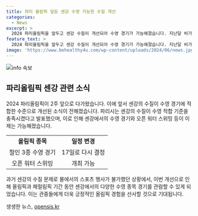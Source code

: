 ```yaml
---
title: 파리 올림픽 앞둔 센강 수영 가능한 수질 개선
categories:
  - News
excerpt: >
  2024 파리올림픽을 앞두고 센강 수질이 개선되어 수영 경기가 가능해졌습니다. 지난달 비가 자주 내리면서 물의 질에 문제가 있었으나, 현재 대장균과 장구균 수치가 안전 기준을 충족함을 확인했습니다. 이에 파리 시장의 수영 시범 행사도 다시 예정되었는데, 이달고 시장은 센강에서의 수영 가능 여부를 직접 확인하기 위해 뛰어들 예정입니다. 이에 따라 올림픽 기간에는 철인 3종 수영 경기와 오픈 워터 스위밍 대회가 개최될 예정입니다. (150자)
feature_text: >
  2024 파리올림픽을 앞두고 센강 수질이 개선되어 수영 경기가 가능해졌습니다. 지난달 비가 자주 내리면서 물의 질에 문제가 있었으나, 현재 대장균과 장구균 수치가 안전 기준을 충족함을 확인했습니다. 이에 파리 시장의 수영 시범 행사도 다시 예정되었는데, 이달고 시장은 센강에서의 수영 가능 여부를 직접 확인하기 위해 뛰어들 예정입니다. 이에 따라 올림픽 기간에는 철인 3종 수영 경기와 오픈 워터 스위밍 대회가 개최될 예정입니다. (150자)
image: 'https://www.behealthy4u.com/wp-content/uploads/2024/06/news.jpg'
---
```


<p><img src="https://www.behealthy4u.com/wp-content/uploads/2024/06/news.jpg" alt="info 속보" /></p>

<h2 data-ke-size="size26">파리올림픽 센강 관련 소식</h2>

<p data-ke-size="size16">2024 파리올림픽이 2주 앞으로 다가왔습니다. 이에 앞서 센강의 수질이 수영 경기에 적합한 수준으로 개선된 소식이 전해졌습니다. 파리시는 센강의 수질이 수영 적합 기준을 충족시켰다고 발표했으며, 이로 인해 센강에서의 수영 경기와 오픈 워터 스위밍 등이 이제는 가능해졌습니다.</p>

<table>
  <tr>
    <td style="text-align: center; height: 17px;"><b>올림픽 종목</b></td>
    <td style="text-align: center; height: 17px;"><b>일정 변경</b></td>
  </tr>
  <tr>
    <td style="text-align: center; height: 17px;">철인 3종 수영 경기</td>
    <td style="text-align: center; height: 17px;">17일로 다시 결정</td>
  </tr>
  <tr>
    <td style="text-align: center; height: 17px;">오픈 워터 스위밍</td>
    <td style="text-align: center; height: 17px;">개최 가능</td>
  </tr>
</table>

<p data-ke-size="size16">과거 센강의 수질 문제로 물에서의 스포츠 행사가 불가했던 상황에서, 이번 개선으로 인해 올림픽과 패럴림픽 기간 동안 센강에서의 다양한 수영 종목 경기를 관람할 수 있게 되었습니다. 이는 관중들에게 더욱 긍정적인 올림픽 경험을 선사할 것으로 기대됩니다.</p>
생생한 뉴스, <a href="https://opensis.kr" rel="dofollow">opensis.kr</a>


